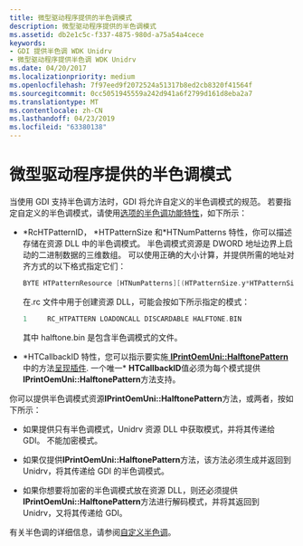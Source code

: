 ```yaml
---
title: 微型驱动程序提供的半色调模式
description: 微型驱动程序提供的半色调模式
ms.assetid: db2e1c5c-f337-4875-980d-a75a54a4cece
keywords:
- GDI 提供半色调 WDK Unidrv
- 微型驱动程序提供半色调 WDK Unidrv
ms.date: 04/20/2017
ms.localizationpriority: medium
ms.openlocfilehash: 7f97eed9f2072524a51317b8ed2cb8320f41564f
ms.sourcegitcommit: 0cc5051945559a242d941a6f2799d161d8eba2a7
ms.translationtype: MT
ms.contentlocale: zh-CN
ms.lasthandoff: 04/23/2019
ms.locfileid: "63380138"
---
```

# <a name="minidriver-supplied-halftone-patterns"></a>微型驱动程序提供的半色调模式





当使用 GDI 支持半色调方法时，GDI 将允许自定义的半色调模式的规范。 若要指定自定义的半色调模式，请使用[选项的半色调功能特性](option-attributes-for-the-halftone-feature.md)，如下所示：

-   \*RcHTPatternID， \*HTPatternSize 和\*HTNumPatterns 特性，你可以描述存储在资源 DLL 中的半色调模式。 半色调模式资源是 DWORD 地址边界上启动的二进制数据的三维数组。 可以使用正确的大小计算，并提供所需的地址对齐方式的以下格式指定它们：

    ```cpp
    BYTE HTPatternResource [HTNumPatterns][(HTPatternSize.y*HTPatternSize.x+3) & ~3];
    ```

    在.rc 文件中用于创建资源 DLL，可能会按如下所示指定的模式：

    ```cpp
    1     RC_HTPATTERN LOADONCALL DISCARDABLE HALFTONE.BIN
    ```

    其中 halftone.bin 是包含半色调模式的文件。

-   \*HTCallbackID 特性，您可以指示要实施[ **IPrintOemUni::HalftonePattern** ](https://msdn.microsoft.com/library/windows/hardware/ff554258)中的方法[呈现插件](rendering-plug-ins.md). 一个唯一\* **HTCallbackID**值必须为每个模式提供**IPrintOemUni::HalftonePattern**方法支持。

你可以提供半色调模式资源**IPrintOemUni::HalftonePattern**方法，或两者，按如下所示：

-   如果提供只有半色调模式，Unidrv 资源 DLL 中获取模式，并将其传递给 GDI。 不能加密模式。

-   如果仅提供**IPrintOemUni::HalftonePattern**方法，该方法必须生成并返回到 Unidrv，将其传递给 GDI 的半色调模式。

-   如果你想要将加密的半色调模式放在资源 DLL，则还必须提供**IPrintOemUni::HalftonePattern**方法进行解码模式，并将其返回到 Unidrv，又将其传递给 GDI。

有关半色调的详细信息，请参阅[自定义半色调](customized-halftoning.md)。

 

 




